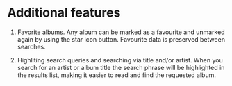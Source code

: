 # Additional features

1. Favorite albums.
Any album can be marked as a favourite and unmarked again by using the star icon button.
Favourite data is preserved between searches.

2. Highliting search queries and searching via title and/or artist.
When you search for an artist or album title the search phrase will be highlighted in the results list,
making it easier to read and find the requested album.
